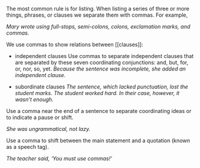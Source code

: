 The most common rule is for listing. When listing a series of three or more things, phrases, or clauses we separate them with commas. For example,

_Mary wrote using full-stops, semi-colons, colons, exclamation marks, and commas._

We use commas to show relations between [[clauses]]:
- independent clauses
	Use commas to separate independent clauses that are separated by these seven coordinating conjunctions: and, but, for, or, nor, so, yet.
	_Because the sentence was incomplete, she added an independent clause._

-  subordinate clauses
	_The sentence, which lacked punctuation, lost the student marks._
	_The student worked hard. In their case, however, it wasn’t enough._

Use a comma near the end of a sentence to separate coordinating ideas or to indicate a pause or shift.

_She was ungrammatical, not lazy._

Use a comma to shift between the main statement and a quotation (known as a speech tag).

_The teacher said, ‘You must use commas!’_